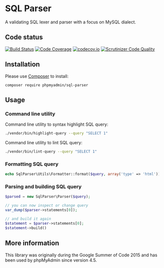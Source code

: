 # SQL Parser

A validating SQL lexer and parser with a focus on MySQL dialect.

## Code status

[![Build Status](https://travis-ci.org/phpmyadmin/sql-parser.svg?branch=master)](https://travis-ci.org/phpmyadmin/sql-parser)
[![Code Coverage](https://scrutinizer-ci.com/g/phpmyadmin/sql-parser/badges/coverage.png?b=master)](https://scrutinizer-ci.com/g/phpmyadmin/sql-parser/?branch=master)
[![codecov.io](https://codecov.io/github/phpmyadmin/sql-parser/coverage.svg?branch=master)](https://codecov.io/github/phpmyadmin/sql-parser?branch=master)
[![Scrutinizer Code Quality](https://scrutinizer-ci.com/g/phpmyadmin/sql-parser/badges/quality-score.png?b=master)](https://scrutinizer-ci.com/g/phpmyadmin/sql-parser/?branch=master)

## Installation

Please use [Composer][1] to install:

```
composer require phpmyadmin/sql-parser
```

## Usage

### Command line utility

Command line utility to syntax highlight SQL query:

```sh
./vendor/bin/highlight-query --query "SELECT 1"
```

Command line utility to lint SQL query:

```sh
./vendor/bin/lint-query --query "SELECT 1"
```

### Formatting SQL query

```php
echo SqlParser\Utils\Formatter::format($query, array('type' => 'html'));
```

### Parsing and building SQL query

```php
$parsed = new SqlParser\Parser($query);

// you can now inspect or change query
var_dump($parser->statements[0]);

// and build it again
$statement = $parser->statements[0];
$statement->build()
```

## More information

This library was originally during the Google Summer of Code 2015 and has been used by phpMyAdmin since version 4.5.

[1]:https://getcomposer.org/
